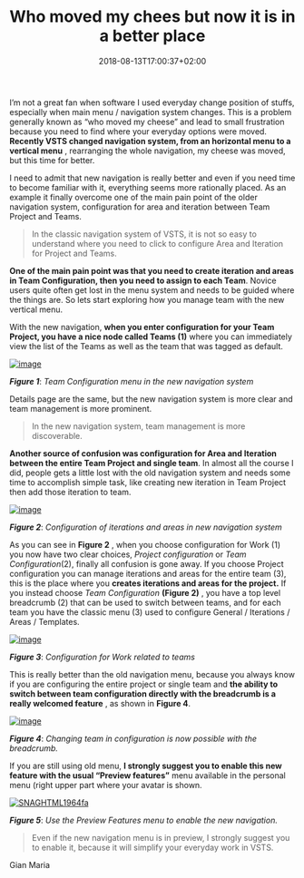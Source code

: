 ﻿---
title: "Who moved my chees but now it is in a better place"
description: ""
date: 2018-08-13T17:00:37+02:00
draft: false
tags: [VSTS]
categories: [Azure DevOps]
---
I’m not a great fan when software I used everyday change position of stuffs, especially when main menu / navigation system changes. This is a problem generally known as “who moved my cheese” and lead to small frustration because you need to find where your everyday options were moved.  **Recently VSTS changed navigation system, from an horizontal menu to a vertical menu** , rearranging the whole navigation, my cheese was moved, but this time for better.

I need to admit that new navigation is really better and even if you need time to become familiar with it, everything seems more rationally placed. As an example it finally overcome one of the main pain point of the older navigation system, configuration for area and iteration between Team Project and Teams.

> In the classic navigation system of VSTS, it is not so easy to understand where you need to click to configure Area and Iteration for Project and Teams.

 **One of the main pain point was that you need to create iteration and areas in Team Configuration, then you need to assign to each Team**. Novice users quite often get lost in the menu system and needs to be guided where the things are. So lets start exploring how you manage team with the new vertical menu.

With the new navigation, **when you enter configuration for your Team Project, you have a nice node called Teams (1)** where you can immediately view the list of the Teams as well as the team that was tagged as default.

[![image](http://www.codewrecks.com/blog/wp-content/uploads/2018/08/image_thumb-6.png "image")](http://www.codewrecks.com/blog/wp-content/uploads/2018/08/image-6.png)

 ***Figure 1***: *Team Configuration menu in the new navigation system*

Details page are the same, but the new navigation system is more clear and team management is more prominent.

> In the new navigation system, team management is more discoverable.

 **Another source of confusion was configuration for Area and Iteration between the entire Team Project and single team**. In almost all the course I did, people gets a little lost with the old navigation system and needs some time to accomplish simple task, like creating new iteration in Team Project then add those iteration to team.

[![image](http://www.codewrecks.com/blog/wp-content/uploads/2018/08/image_thumb-7.png "image")](http://www.codewrecks.com/blog/wp-content/uploads/2018/08/image-7.png)

 ***Figure 2***: *Configuration of iterations and areas in new navigation system*

As you can see in  **Figure 2** , when you choose configuration for Work (1) you now have two clear choices, *Project configuration* or *Team Configuration*(2), finally all confusion is gone away. If you choose Project configuration you can manage iterations and areas for the entire team (3), this is the place where you  **creates iterations and areas for the project.** If you instead choose *Team Configuration* **(Figure 2)** , you have a top level breadcrumb (2) that can be used to switch between teams, and for each team you have the classic menu (3) used to configure General / Iterations / Areas / Templates.

[![image](http://www.codewrecks.com/blog/wp-content/uploads/2018/08/image_thumb-8.png "image")](http://www.codewrecks.com/blog/wp-content/uploads/2018/08/image-8.png)

 ***Figure 3***: *Configuration for Work related to teams*

This is really better than the old navigation menu, because you always know if you are configuring the entire project or single team and  **the ability to switch between team configuration directly with the breadcrumb is a really welcomed feature** , as shown in  **Figure 4**.

[![image](http://www.codewrecks.com/blog/wp-content/uploads/2018/08/image_thumb-9.png "image")](http://www.codewrecks.com/blog/wp-content/uploads/2018/08/image-9.png)

 ***Figure 4***: *Changing team in configuration is now possible with the breadcrumb.*

If you are still using old menu,  **I strongly suggest you to enable this new feature with the usual “Preview features”** menu available in the personal menu (right upper part where your avatar is shown.

[![SNAGHTML1964fa](http://www.codewrecks.com/blog/wp-content/uploads/2018/08/SNAGHTML1964fa_thumb.png "SNAGHTML1964fa")](http://www.codewrecks.com/blog/wp-content/uploads/2018/08/SNAGHTML1964fa.png)

 ***Figure 5***: *Use the Preview Features menu to enable the new navigation.*

> Even if the new navigation menu is in preview, I strongly suggest you to enable it, because it will simplify your everyday work in VSTS.

Gian Maria
